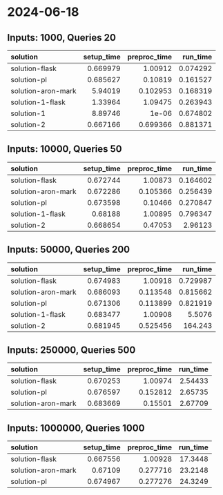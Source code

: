 # 2024-06-18

## Inputs: 1000, Queries 20

| solution           |   setup_time |   preproc_time |   run_time |
|:-------------------|-------------:|---------------:|-----------:|
| solution-flask     |     0.669979 |       1.00912  |   0.074292 |
| solution-pl        |     0.685627 |       0.10819  |   0.161527 |
| solution-aron-mark |     5.94019  |       0.102953 |   0.168319 |
| solution-1-flask   |     1.33964  |       1.09475  |   0.263943 |
| solution-1         |     8.89746  |       1e-06    |   0.674802 |
| solution-2         |     0.667166 |       0.699366 |   0.881371 |

## Inputs: 10000, Queries 50

| solution           |   setup_time |   preproc_time |   run_time |
|:-------------------|-------------:|---------------:|-----------:|
| solution-flask     |     0.672744 |       1.00873  |   0.164602 |
| solution-aron-mark |     0.672286 |       0.105366 |   0.256439 |
| solution-pl        |     0.673598 |       0.10466  |   0.270847 |
| solution-1-flask   |     0.68188  |       1.00895  |   0.796347 |
| solution-2         |     0.668654 |       0.47053  |   2.96123  |

## Inputs: 50000, Queries 200

| solution           |   setup_time |   preproc_time |   run_time |
|:-------------------|-------------:|---------------:|-----------:|
| solution-flask     |     0.674983 |       1.00918  |   0.729987 |
| solution-aron-mark |     0.686093 |       0.113548 |   0.815662 |
| solution-pl        |     0.671306 |       0.113899 |   0.821919 |
| solution-1-flask   |     0.683477 |       1.00908  |   5.5076   |
| solution-2         |     0.681945 |       0.525456 | 164.243    |

## Inputs: 250000, Queries 500

| solution           |   setup_time |   preproc_time |   run_time |
|:-------------------|-------------:|---------------:|-----------:|
| solution-flask     |     0.670253 |       1.00974  |    2.54433 |
| solution-pl        |     0.676597 |       0.152812 |    2.65735 |
| solution-aron-mark |     0.683669 |       0.15501  |    2.67709 |

## Inputs: 1000000, Queries 1000

| solution           |   setup_time |   preproc_time |   run_time |
|:-------------------|-------------:|---------------:|-----------:|
| solution-flask     |     0.667556 |       1.00928  |    17.3448 |
| solution-aron-mark |     0.67109  |       0.277716 |    23.2148 |
| solution-pl        |     0.674967 |       0.277276 |    24.3249 |